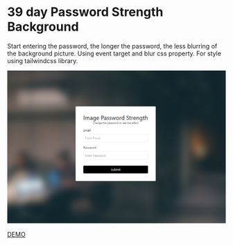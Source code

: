 # 39 day Password Strength Background

Start entering the password, the longer the password, the less blurring of the background picture. Using event target and blur css property. For style using tailwindcss library.

![demo](demo.png)

[DEMO](https://voloshin-sergei.github.io/50_days/39_day%20Password%20strength%20background/)
